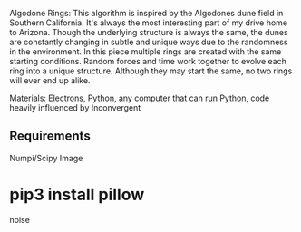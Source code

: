 
Algodone Rings:
This algorithm is inspired by the Algodones dune field in Southern California. It's always the most interesting part of my drive home to Arizona. Though the underlying structure is always the same, the dunes are constantly changing in subtle and unique ways due to the randomness in the environment. In this piece multiple rings are created with the same starting conditions. Random forces and time work together to evolve each ring into a unique structure. Although they may start the same, no two rings will ever end up alike.

Materials: Electrons, Python, any computer that can run Python, code heavily influenced by Inconvergent


## Requirements

Numpi/Scipy
Image
# pip3 install pillow
noise
